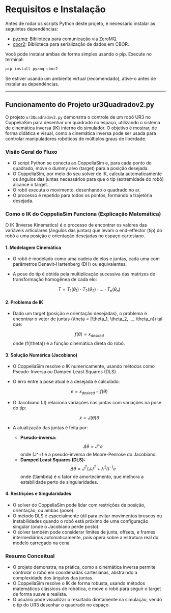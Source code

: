 # Requisitos e Instalação

Antes de rodar os scripts Python deste projeto, é necessário instalar as seguintes dependências:

- [pyzmq](https://pypi.org/project/pyzmq/): Biblioteca para comunicação via ZeroMQ.
- [cbor2](https://pypi.org/project/cbor2/): Biblioteca para serialização de dados em CBOR.

Você pode instalar ambas de forma simples usando o pip. Execute no terminal:

```bash
pip install pyzmq cbor2
```

Se estiver usando um ambiente virtual (recomendado), ative-o antes de instalar as dependências.

---

## Funcionamento do Projeto ur3Quadradov2.py

O projeto `ur3Quadradov2.py` demonstra o controle de um robô UR3 no CoppeliaSim para desenhar um quadrado no espaço, utilizando o sistema de cinemática inversa (IK) interno do simulador. O objetivo é mostrar, de forma didática e visual, como a cinemática inversa pode ser usada para controlar manipuladores robóticos de múltiplos graus de liberdade.

### Visão Geral do Fluxo
- O script Python se conecta ao CoppeliaSim e, para cada ponto do quadrado, move o dummy alvo (target) para a posição desejada.
- O CoppeliaSim, por meio do seu solver de IK, calcula automaticamente os ângulos das juntas necessários para que o tip (extremidade do robô) alcance o target.
- O robô executa o movimento, desenhando o quadrado no ar.
- O processo é repetido para todos os pontos, formando a trajetória desejada.

### Como o IK do CoppeliaSim Funciona (Explicação Matemática)
O IK (Inverse Kinematics) é o processo de encontrar os valores das variáveis articulares (ângulos das juntas) que levam o end-effector (tip) do robô a uma posição e orientação desejadas no espaço cartesiano.

#### 1. Modelagem Cinemática
- O robô é modelado como uma cadeia de elos e juntas, cada uma com parâmetros Denavit-Hartenberg (DH) ou equivalentes.
- A pose do tip é obtida pela multiplicação sucessiva das matrizes de transformação homogênea de cada elo:

  $$
  T = T_1(\theta_1) \cdot T_2(\theta_2) \cdot \ldots \cdot T_n(\theta_n)
  $$

#### 2. Problema de IK
- Dado um target (posição e orientação desejadas), o problema é encontrar o vetor de juntas \(\theta = [\theta_1, \theta_2, ..., \theta_n]\) tal que:
  
  $$
  f(\theta) = x_{desired}
  $$
  onde \(f(\theta)\) é a função cinemática direta do robô.

#### 3. Solução Numérica (Jacobiano)
- O CoppeliaSim resolve o IK numericamente, usando métodos como Pseudo-Inversa ou Damped Least Squares (DLS).
- O erro entre a pose atual e a desejada é calculado:
  
  $$
  e = x_{desired} - f(\theta)
  $$
- O Jacobiano \(J\) relaciona variações nas juntas com variações na pose do tip:
  
  $$
  \dot{x} = J(\theta) \dot{\theta}
  $$
- A atualização das juntas é feita por:
  
  - **Pseudo-inversa:**
    $$
    \Delta\theta = J^+ e
    $$
    onde \(J^+\) é a pseudo-inversa de Moore-Penrose do Jacobiano.
  - **Damped Least Squares (DLS):**
    $$
    \Delta\theta = J^T (J J^T + \lambda^2 I)^{-1} e
    $$
    onde \(\lambda\) é o fator de amortecimento, que melhora a estabilidade perto de singularidades.

#### 4. Restrições e Singularidades
- O solver do CoppeliaSim pode lidar com restrições de posição, orientação, ou ambas (pose).
- O método DLS é especialmente útil para evitar movimentos bruscos ou instabilidades quando o robô está próximo de uma configuração singular (onde o Jacobiano perde posto).
- O solver também pode considerar limites de junta, offsets, e frames intermediários automaticamente, pois opera sobre a estrutura real do modelo carregado na cena.

### Resumo Conceitual
- O projeto demonstra, na prática, como a cinemática inversa permite controlar o robô em coordenadas cartesianas, abstraindo a complexidade dos ângulos das juntas.
- O CoppeliaSim resolve o IK de forma robusta, usando métodos matemáticos clássicos de robótica, e move o robô para seguir o target de forma suave e realista.
- O usuário pode visualizar o resultado diretamente na simulação, vendo o tip do UR3 desenhar o quadrado no espaço.